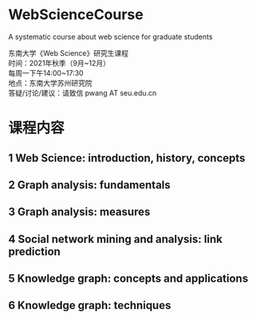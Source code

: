 # WebScienceCourse
A systematic course about web science for graduate students

东南大学《Web Science》研究生课程  
时间：2021年秋季（9月\~12月）  
每周一下午14:00\~17:30  
地点：东南大学苏州研究院  
答疑/讨论/建议：请致信 pwang AT seu.edu.cn


# 课程内容

## 1 Web Science: introduction, history, concepts  
## 2 Graph analysis: fundamentals  
## 3 Graph analysis: measures 
## 4 Social network mining and analysis: link prediction
## 5 Knowledge graph: concepts and applications
## 6 Knowledge graph: techniques 

